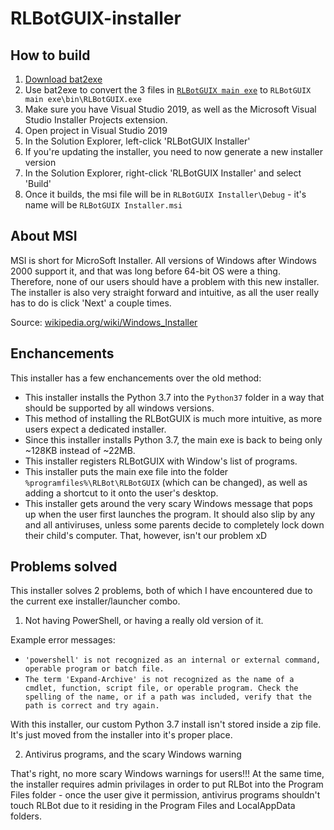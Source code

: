 # RLBotGUIX-installer

## How to build

1. [Download bat2exe](https://bat2exe.net/)
2. Use bat2exe to convert the 3 files in [`RLBotGUIX main exe`](https://github.com/VirxEC/RLBotGUIX-installer/tree/master/RLBotGUIX%20main%20exe) to `RLBotGUIX main exe\bin\RLBotGUIX.exe`
3. Make sure you have Visual Studio 2019, as well as the Microsoft Visual Studio Installer Projects extension.
4. Open project in Visual Studio 2019
5. In the Solution Explorer, left-click 'RLBotGUIX Installer'
6. If you're updating the installer, you need to now generate a new installer version
7. In the Solution Explorer, right-click 'RLBotGUIX Installer' and select 'Build'
8. Once it builds, the msi file will be in `RLBotGUIX Installer\Debug` - it's name will be `RLBotGUIX Installer.msi`

## About MSI

MSI is short for MicroSoft Installer. All versions of Windows after Windows 2000 support it, and that was long before 64-bit OS were a thing. Therefore, none of our users should have a problem with this new installer. The installer is also very straight forward and intuitive, as all the user really has to do is click 'Next' a couple times.

Source: [wikipedia.org/wiki/Windows_Installer](https://en.wikipedia.org/wiki/Windows_Installer)

## Enchancements

This installer has a few enchancements over the old method:

+ This installer installs the Python 3.7 into the `Python37` folder in a way that should be supported by all windows versions.
+ This method of installing the RLBotGUIX is much more intuitive, as more users expect a dedicated installer.
+ Since this installer installs Python 3.7, the main exe is back to being only ~128KB instead of ~22MB.
+ This installer registers RLBotGUIX with Window's list of programs.
+ This installer puts the main exe file into the folder `%programfiles%\RLBot\RLBotGUIX` (which can be changed), as well as adding a shortcut to it onto the user's desktop.
+ This installer gets around the very scary Windows message that pops up when the user first launches the program. It should also slip by any and all antiviruses, unless some parents decide to completely lock down their child's computer. That, however, isn't our problem xD

## Problems solved

This installer solves 2 problems, both of which I have encountered due to the current exe installer/launcher combo.

1. Not having PowerShell, or having a really old version of it.

Example error messages:

+ `'powershell' is not recognized as an internal or external command, operable program or batch file.`
+ `The term 'Expand-Archive' is not recognized as the name of a cmdlet, function, script file, or operable program. Check the spelling of the name, or if a path was included, verify that the path is correct and try again.`

With this installer, our custom Python 3.7 install isn't stored inside a zip file. It's just moved from the installer into it's proper place.

2. Antivirus programs, and the scary Windows warning

That's right, no more scary Windows warnings for users!!! At the same time, the installer requires admin privilages in order to put RLBot into the Program Files folder - once the user give it permission, antivirus programs shouldn't touch RLBot due to it residing in the Program Files and LocalAppData folders.
